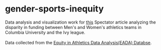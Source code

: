 # gender-sports-inequity
Data analysis and visualization work for [this](https://www.columbiaspectator.com/sports/2021/03/26/we-have-work-to-do-examining-columbia-athletics-persistent-gender-disparity-in-team-funding/) Spectator article analyzing the disparity in funding between Men's and Women's athletics teams in Columbia University and the Ivy league.<br>
<br>
Data collected from the [Equity in Athletics Data Analysis(EADA) Databse](https://ope.ed.gov/athletics/#/).
